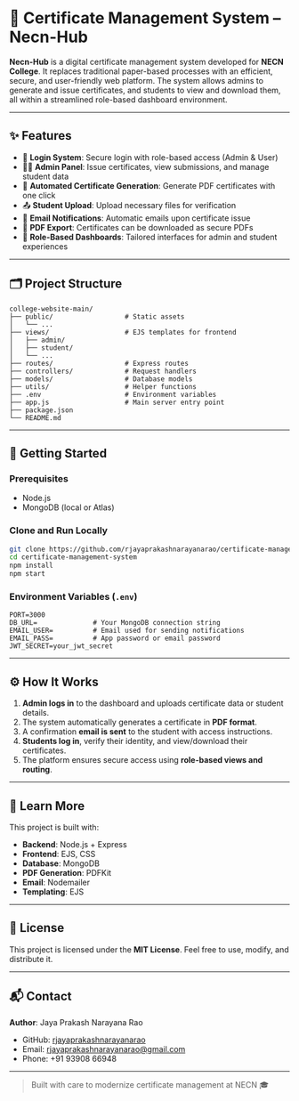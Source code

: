
# 🏫 Certificate Management System – Necn-Hub

**Necn-Hub** is a digital certificate management system developed for **NECN College**. It replaces traditional paper-based processes with an efficient, secure, and user-friendly web platform. The system allows admins to generate and issue certificates, and students to view and download them, all within a streamlined role-based dashboard environment.

---

## ✨ Features

- 🔐 **Login System**: Secure login with role-based access (Admin & User)
- 🧑‍💼 **Admin Panel**: Issue certificates, view submissions, and manage student data
- 🧾 **Automated Certificate Generation**: Generate PDF certificates with one click
- 📤 **Student Upload**: Upload necessary files for verification
- 📨 **Email Notifications**: Automatic emails upon certificate issue
- 📄 **PDF Export**: Certificates can be downloaded as secure PDFs
- 🧭 **Role-Based Dashboards**: Tailored interfaces for admin and student experiences

---

## 🗂 Project Structure

```
college-website-main/
├── public/                  # Static assets
│   └── ...
├── views/                   # EJS templates for frontend
│   ├── admin/
│   ├── student/
│   └── ...
├── routes/                  # Express routes
├── controllers/             # Request handlers
├── models/                  # Database models
├── utils/                   # Helper functions
├── .env                     # Environment variables
├── app.js                   # Main server entry point
├── package.json
└── README.md
```

---

## 🚀 Getting Started

### Prerequisites

- Node.js
- MongoDB (local or Atlas)

### Clone and Run Locally

```bash
git clone https://github.com/rjayaprakashnarayanarao/certificate-management-system.git
cd certificate-management-system
npm install
npm start
```

### Environment Variables (`.env`)

```env
PORT=3000
DB_URL=              # Your MongoDB connection string
EMAIL_USER=          # Email used for sending notifications
EMAIL_PASS=          # App password or email password
JWT_SECRET=your_jwt_secret
```

---

## ⚙️ How It Works

1. **Admin logs in** to the dashboard and uploads certificate data or student details.
2. The system automatically generates a certificate in **PDF format**.
3. A confirmation **email is sent** to the student with access instructions.
4. **Students log in**, verify their identity, and view/download their certificates.
5. The platform ensures secure access using **role-based views and routing**.

---

## 📘 Learn More

This project is built with:

- **Backend**: Node.js + Express  
- **Frontend**: EJS, CSS  
- **Database**: MongoDB  
- **PDF Generation**: PDFKit  
- **Email**: Nodemailer  
- **Templating**: EJS  

---

## 📄 License

This project is licensed under the **MIT License**. Feel free to use, modify, and distribute it.

---

## 📬 Contact

**Author**: Jaya Prakash Narayana Rao  
- GitHub: [rjayaprakashnarayanarao](https://github.com/rjayaprakashnarayanarao)  
- Email: [rjayaprakashnarayanarao@gmail.com](mailto:rjayaprakashnarayanarao@gmail.com)  
- Phone: +91 93908 66948  

---

> Built with care to modernize certificate management at NECN 🎓
